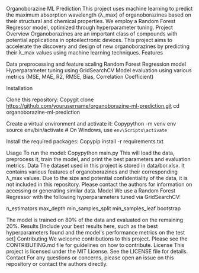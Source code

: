 Organoborazine ML Prediction
This project uses machine learning to predict the maximum absorption wavelength (λ_max) of organoborazines based on their structural and chemical properties. We employ a Random Forest Regressor model, optimized through hyperparameter tuning.
Project Overview
Organoborazines are an important class of compounds with potential applications in optoelectronic devices. This project aims to accelerate the discovery and design of new organoborazines by predicting their λ_max values using machine learning techniques.
Features

Data preprocessing and feature scaling
Random Forest Regression model
Hyperparameter tuning using GridSearchCV
Model evaluation using various metrics (MSE, MAE, R2, RMSE, Bias, Correlation Coefficient)

Installation

Clone this repository:
Copygit clone https://github.com/yourusername/organoborazine-ml-prediction.git
cd organoborazine-ml-prediction

Create a virtual environment and activate it:
Copypython -m venv env
source env/bin/activate  # On Windows, use `env\Scripts\activate`

Install the required packages:
Copypip install -r requirements.txt


Usage
To run the model:
Copypython main.py
This will load the data, preprocess it, train the model, and print the best parameters and evaluation metrics.
Data
The dataset used in this project is stored in data/bor.xlsx. It contains various features of organoborazines and their corresponding λ_max values. Due to the size and potential confidentiality of the data, it is not included in this repository. Please contact the authors for information on accessing or generating similar data.
Model
We use a Random Forest Regressor with the following hyperparameters tuned via GridSearchCV:

n_estimators
max_depth
min_samples_split
min_samples_leaf
bootstrap

The model is trained on 80% of the data and evaluated on the remaining 20%.
Results
[Include your best results here, such as the best hyperparameters found and the model's performance metrics on the test set]
Contributing
We welcome contributions to this project. Please see the CONTRIBUTING.md file for guidelines on how to contribute.
License
This project is licensed under the MIT License. See the LICENSE file for details.
Contact
For any questions or concerns, please open an issue on this repository or contact the authors directly.
